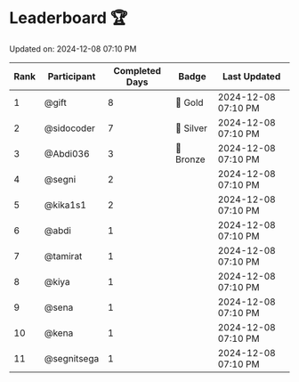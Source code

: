 # Leaderboard 🏆

Updated on: 2024-12-08 07:10 PM

| Rank | Participant       | Completed Days | Badge      | Last Updated         |
|------|-------------------|----------------|------------|----------------------|
| 1    | @gift             | 8              | 🏅 Gold     | 2024-12-08 07:10 PM |
| 2    | @sidocoder        | 7              | 🥈 Silver   | 2024-12-08 07:10 PM |
| 3    | @Abdi036          | 3              | 🥉 Bronze   | 2024-12-08 07:10 PM |
| 4    | @segni            | 2              |            | 2024-12-08 07:10 PM |
| 5    | @kika1s1          | 2              |            | 2024-12-08 07:10 PM |
| 6    | @abdi             | 1              |            | 2024-12-08 07:10 PM |
| 7    | @tamirat          | 1              |            | 2024-12-08 07:10 PM |
| 8    | @kiya             | 1              |            | 2024-12-08 07:10 PM |
| 9    | @sena             | 1              |            | 2024-12-08 07:10 PM |
| 10   | @kena             | 1              |            | 2024-12-08 07:10 PM |
| 11   | @segnitsega       | 1              |            | 2024-12-08 07:10 PM |
